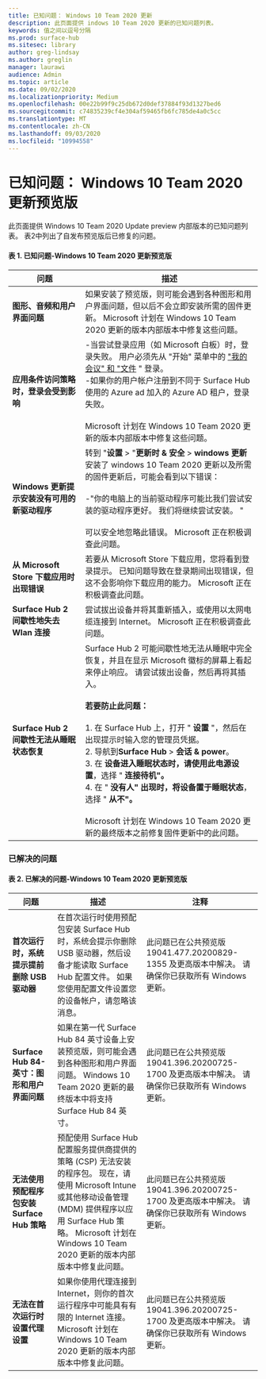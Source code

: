 ```yaml
---
title: 已知问题： Windows 10 Team 2020 更新
description: 此页面提供 indows 10 Team 2020 更新的已知问题列表。
keywords: 值之间以逗号分隔
ms.prod: surface-hub
ms.sitesec: library
author: greg-lindsay
ms.author: greglin
manager: laurawi
audience: Admin
ms.topic: article
ms.date: 09/02/2020
ms.localizationpriority: Medium
ms.openlocfilehash: 00e22b99f9c25db672d0def37884f93d1327bed6
ms.sourcegitcommit: c74835239cf4e304af59465fb6fc785de4a0c5cc
ms.translationtype: MT
ms.contentlocale: zh-CN
ms.lasthandoff: 09/03/2020
ms.locfileid: "10994558"
---
```

# 已知问题： Windows 10 Team 2020 更新预览版 

此页面提供 Windows 10 Team 2020 Update preview 内部版本的已知问题列表。 表2中列出了自发布预览版后已修复的问题。 

#### 表 1.  已知问题-Windows 10 Team 2020 更新预览版 

| 问题                                                                     | 描述                                                                                                                                                                                                                                                                                                                                                                                                                                                                                                                                                                                                                                                                                       |
| ------------------------------------------------------------------------- | ------------------------------------------------------------------------------------------------------------------------------------------------------------------------------------------------------------------------------------------------------------------------------------------------------------------------------------------------------------------------------------------------------------------------------------------------------------------------------------------------------------------------------------------------------------------------------------------------------------------------------------------------------------------------------------------------- |
| **图形、音频和用户界面问题**                            | 如果安装了预览版，则可能会遇到各种图形和用户界面问题，但以后不会立即安装所需的固件更新。 Microsoft 计划在 Windows 10 Team 2020 更新的版本内部版本中修复这些问题。                                                                                                                                                                                                                                                                                                                                                                                                                                  |
| **应用条件访问策略时，登录会受到影响**      | -当尝试登录应用（如 Microsoft 白板）时，登录失败。 用户必须先从 "开始" 菜单中的 ["我的会议" 和 "文件](https://support.microsoft.com/help/4506480/sign-in-to-see-your-meetings-and-files-on-surface-hub) " 登录。<br>-如果你的用户帐户注册到不同于 Surface Hub 使用的 Azure ad 加入的 Azure AD 租户，登录失败。<br><br>Microsoft 计划在 Windows 10 Team 2020 更新的版本内部版本中修复这些问题。                                                                                                                                                                                              |
| **Windows 更新提示安装没有可用的新驱动程序** | 转到 "**设置**  >  "**更新时 & 安全**  >  **windows 更新**安装了 windows 10 Team 2020 更新以及所需的固件更新后，可能会看到以下错误：<br><br>-"你的电脑上的当前驱动程序可能比我们尝试安装的驱动程序更好。 我们将继续尝试安装。 "<br><br>可以安全地忽略此错误。 Microsoft 正在积极调查此问题。                                                                                                                                                                                                                                                                              |
| **从 Microsoft Store 下载应用时出现错误**          | 若要从 Microsoft Store 下载应用，您将看到登录提示。 已知问题导致在登录期间出现错误，但这不会影响你下载应用的能力。 Microsoft 正在积极调查此问题。                                                                                                                                                                                                                                                                                                                                                                                                                                                     |
| **Surface Hub 2 间歇性地失去 Wlan 连接**                  | 尝试拔出设备并将其重新插入，或使用以太网电缆连接到 Internet。 Microsoft 正在积极调查此问题。                                                                                                                                                                                                                                                                                                                                                                                                                                                                                                                                        |
| **Surface Hub 2 间歇性无法从睡眠状态恢复**              | Surface Hub 2 可能间歇性地无法从睡眠中完全恢复，并且在显示 Microsoft 徽标的屏幕上看起来停止响应。 请尝试拨出设备，然后再将其插入。<br><br>**若要防止此问题：**<br><br>1. 在 Surface Hub 上，打开 " **设置** "，然后在出现提示时输入您的管理员凭据。<br>2. 导航到**Surface Hub**  >  **会话 & power**。<br>3. 在 **设备进入睡眠状态时，请使用此电源设置**，选择 " **连接待机"。**<br>4. 在 " **没有人" 出现时，将设备置于睡眠状态**，选择 " **从不"。**<br><br>Microsoft 计划在 Windows 10 Team 2020 更新的最终版本之前修复固件更新中的此问题。 |

 
### 已解决的问题

#### 表 2.  已解决的问题-Windows 10 Team 2020 更新预览版 

 问题                                                                  | 描述                                                                                                                                                                                                                                                                                                               | 注释                                                                                                                                      |
| ---------------------------------------------------------------------- | ------------------------------------------------------------------------------------------------------------------------------------------------------------------------------------------------------------------------------------------------------------------------------------------------------------------------- | ------------------------------------------------------------------------------------------------------------------------------------------ |
| **首次运行时，系统提示提前删除 USB 驱动器**               | 在首次运行时使用预配包安装 Surface Hub 时，系统会提示你删除 USB 驱动器，然后设备才能读取 Surface Hub 配置文件。 如果您使用配置文件设置您的设备帐户，请忽略该消息。 |  此问题已在公共预览版 19041.477.20200829-1355 及更高版本中解决。 请确保你已获取所有 Windows 更新。                                                                                                                                                                                                                                                                                                                                                                      |
| **Surface Hub 84-英寸：图形和用户界面问题**            | 如果在第一代 Surface Hub 84 英寸设备上安装预览版，则可能会遇到各种图形和用户界面问题。 Windows 10 Team 2020 更新的最终版本中将支持 Surface Hub 84 英寸。                                                                           | 此问题已在公共预览版 19041.396.20200725-1700 及更高版本中解决。 请确保你已获取所有 Windows 更新。 |
| **无法使用预配程序包安装 Surface Hub 策略** | 预配使用 Surface Hub 配置服务提供商提供的策略 (CSP) 无法安装的程序包。 现在，请使用 Microsoft Intune 或其他移动设备管理 (MDM) 提供程序以应用 Surface Hub 策略。 Microsoft 计划在 Windows 10 Team 2020 更新的版本内部版本中修复此问题。 | 此问题已在公共预览版 19041.396.20200725-1700 及更高版本中解决。 请确保你已获取所有 Windows 更新。 |
| **无法在首次运行时设置代理设置**                   | 如果你使用代理连接到 Internet，则你的首次运行程序中可能具有有限的 Internet 连接。 Microsoft 计划在 Windows 10 Team 2020 更新的版本内部版本中修复此问题。                                                                                                            | 此问题已在公共预览版 19041.396.20200725-1700 及更高版本中解决。 请确保你已获取所有 Windows 更新。 |

 

